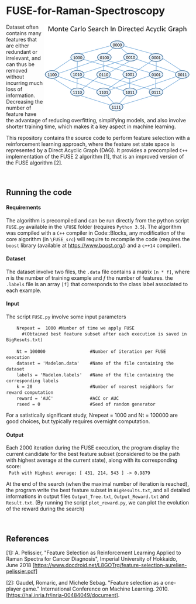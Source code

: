 # FUSE-for-Raman-Spectroscopy
<img align="right" src="https://raw.githubusercontent.com/Aurelien-Pelissier/Feature-Selection-as-Reinforcement-Learning/master/img/latt.png" width=400>

Dataset often contains many features that are either redundant or irrelevant, and can thus be removed without incurring much loss of information. Decreasing the number of feature have the advantage of reducing overfitting, simplifying models, and also involve shorter training time, which makes it a key aspect in machine learning. 


This repository contains the source code to perform feature selection with a reinforcement learning approach, where the feature set state space is represented by a Direct Acyclic Graph (DAG). It provides a precompiled `C++` implementation of the FUSE 2 algorithm [1], that is an improved version of the FUSE algorithm [2].

&nbsp;



## Running the code
#### Requirements
The algorithm is precompiled and can be run directly from the python script `FUSE.py` available in the `\FUSE` folder (requires `Python 3.5`). The algorithm was compiled with a `C++` compiler in Code::Blocks, any modification of the core algorithm (in `\FUSE_src`) will require to recompile the code (requires the `boost` library (available at https://www.boost.org/) and a `c++14` compiler).

#### Dataset
The dataset involve two files, the `.data` file contains a matrix `[n * f]`,  where *n* is the number of training example and *f* the number of features. the `.labels` file is an array `[f]` that corresponds to the class label associated to each example.

#### Input
The script `FUSE.py` involve some input parameters  
```
    Nrepeat =  1000 #Number of time we apply FUSE
      #(Obtained best feature subset after each execution is saved in BigResuts.txt)
    
    Nt = 100000                 #Number of iteration per FUSE execution
    dataset = 'Madelon.data'    #Name of the file containing the dataset
    labels = 'Madelon.labels'   #Name of the file containing the corresponding labels
    k = 20                      #Number of nearest neighbors for reward computation
    reward = 'AUC'              #ACC or AUC
    rseed = 0                   #Seed of random generator
 ```
 For a satistically significant study, Nrepeat =  1000 and Nt = 100000 are good choices, but typically requires overnight computation.

#### Output
Each 2000 iteration during the FUSE execution, the program display the current candidate for the best feature subset (considered to be the path with highest average at the current state), along with its corresponding score:  
`
Path with Highest average:
  [ 431, 214, 543 ] -> 0.9879`
  
 At the end of the search (when the maximal number of iteration is reached), the program write the best feature subset in `BigResults.txt`, and all detailed informations in output files `Output_Tree.txt`, `Output_Reward.txt` and `Result.txt`.
(By running the script `plot_reward.py`, we can plot the evolution of the reward during the search)


&nbsp;



## References

[1]: A.  Pelissier,  "Feature Selection as Reinforcement Learning Applied to Raman Spectra for Cancer Diagnosis", Imperial University of Hokkaido, June 2018 [https://www.docdroid.net/L8GOTrg/feature-selection-aurelien-pelissier.pdf]

[2]: Gaudel, Romaric, and Michele Sebag. "Feature selection as a one-player game." International Conference on Machine Learning. 2010. [https://hal.inria.fr/inria-00484049/document].


